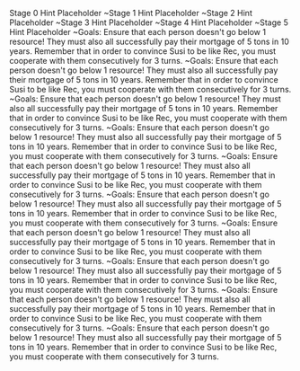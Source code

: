 Stage 0 Hint Placeholder
~Stage 1 Hint Placeholder
~Stage 2 Hint Placeholder
~Stage 3 Hint Placeholder
~Stage 4 Hint Placeholder
~Stage 5 Hint Placeholder
~Goals: Ensure that each person doesn't go below 1 resource! They must also all successfully pay their mortgage of 5 tons in 10 years. Remember that in order to convince Susi to be like Rec, you must cooperate with them consecutively for 3 turns.
~Goals: Ensure that each person doesn't go below 1 resource! They must also all successfully pay their mortgage of 5 tons in 10 years. Remember that in order to convince Susi to be like Rec, you must cooperate with them consecutively for 3 turns.
~Goals: Ensure that each person doesn't go below 1 resource! They must also all successfully pay their mortgage of 5 tons in 10 years. Remember that in order to convince Susi to be like Rec, you must cooperate with them consecutively for 3 turns.
~Goals: Ensure that each person doesn't go below 1 resource! They must also all successfully pay their mortgage of 5 tons in 10 years. Remember that in order to convince Susi to be like Rec, you must cooperate with them consecutively for 3 turns.
~Goals: Ensure that each person doesn't go below 1 resource! They must also all successfully pay their mortgage of 5 tons in 10 years. Remember that in order to convince Susi to be like Rec, you must cooperate with them consecutively for 3 turns.
~Goals: Ensure that each person doesn't go below 1 resource! They must also all successfully pay their mortgage of 5 tons in 10 years. Remember that in order to convince Susi to be like Rec, you must cooperate with them consecutively for 3 turns.
~Goals: Ensure that each person doesn't go below 1 resource! They must also all successfully pay their mortgage of 5 tons in 10 years. Remember that in order to convince Susi to be like Rec, you must cooperate with them consecutively for 3 turns.
~Goals: Ensure that each person doesn't go below 1 resource! They must also all successfully pay their mortgage of 5 tons in 10 years. Remember that in order to convince Susi to be like Rec, you must cooperate with them consecutively for 3 turns.
~Goals: Ensure that each person doesn't go below 1 resource! They must also all successfully pay their mortgage of 5 tons in 10 years. Remember that in order to convince Susi to be like Rec, you must cooperate with them consecutively for 3 turns.
~Goals: Ensure that each person doesn't go below 1 resource! They must also all successfully pay their mortgage of 5 tons in 10 years. Remember that in order to convince Susi to be like Rec, you must cooperate with them consecutively for 3 turns.